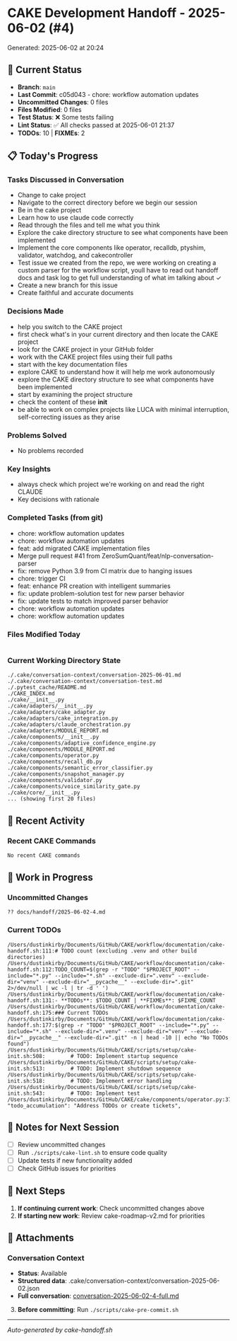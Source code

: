 # CAKE Development Handoff - 2025-06-02 (#4)

Generated: 2025-06-02 at 20:24

## 🎯 Current Status

- **Branch**: `main`
- **Last Commit**: c05d043 - chore: workflow automation updates
- **Uncommitted Changes**: 0 files
- **Files Modified**: 0 files
- **Test Status**: ❌ Some tests failing
- **Lint Status**: ✅ All checks passed at 2025-06-01 21:37
- **TODOs**: 10 | **FIXMEs**: 2

## 📋 Today's Progress

### Tasks Discussed in Conversation
- Change to cake project
- Navigate to the correct directory before we begin our session
- Be in the cake project
- Learn how to use claude code correctly
- Read through the files and tell me what you think
- Explore the cake directory structure to see what components have been implemented
- Implement the core components like operator, recalldb, ptyshim, validator, watchdog, and cakecontroller
- Test issue we created from the repo, we were working on creating a custom parser for the workflow script, youll have to read out handoff docs and task log to get full understanding of what im talking about ✓
- Create a new branch for this issue
- Create faithful and accurate documents

### Decisions Made
- help you switch to the CAKE project
- first check what's in your current directory and then locate the CAKE project
- look for the CAKE project in your GitHub folder
- work with the CAKE project files using their full paths
- start with the key documentation files
- explore CAKE to understand how it will help me work autonomously
- explore the CAKE directory structure to see what components have been implemented
- start by examining the project structure
- check the content of these __init__
- be able to work on complex projects like LUCA with minimal interruption, self-correcting issues as they arise

### Problems Solved
- No problems recorded

### Key Insights
- always check which project we're working on and read the right CLAUDE
- Key decisions with rationale

### Completed Tasks (from git)
- chore: workflow automation updates
- chore: workflow automation updates
- feat: add migrated CAKE implementation files
- Merge pull request #41 from ZeroSumQuant/feat/nlp-conversation-parser
- fix: remove Python 3.9 from CI matrix due to hanging issues
- chore: trigger CI
- feat: enhance PR creation with intelligent summaries
- fix: update problem-solution test for new parser behavior
- fix: update tests to match improved parser behavior
- chore: workflow automation updates
- chore: workflow automation updates

### Files Modified Today
```

```

### Current Working Directory State
```
./.cake/conversation-context/conversation-2025-06-01.md
./.cake/conversation-context/conversation-test.md
./.pytest_cache/README.md
./CAKE_INDEX.md
./cake/__init__.py
./cake/adapters/__init__.py
./cake/adapters/cake_adapter.py
./cake/adapters/cake_integration.py
./cake/adapters/claude_orchestration.py
./cake/adapters/MODULE_REPORT.md
./cake/components/__init__.py
./cake/components/adaptive_confidence_engine.py
./cake/components/MODULE_REPORT.md
./cake/components/operator.py
./cake/components/recall_db.py
./cake/components/semantic_error_classifier.py
./cake/components/snapshot_manager.py
./cake/components/validator.py
./cake/components/voice_similarity_gate.py
./cake/core/__init__.py
... (showing first 20 files)
```

## 🔄 Recent Activity

### Recent CAKE Commands
```bash
No recent CAKE commands
```

## 🚧 Work in Progress

### Uncommitted Changes
```
?? docs/handoff/2025-06-02-4.md
```

### Current TODOs
```
/Users/dustinkirby/Documents/GitHub/CAKE/workflow/documentation/cake-handoff.sh:111:# TODO count (excluding .venv and other build directories)
/Users/dustinkirby/Documents/GitHub/CAKE/workflow/documentation/cake-handoff.sh:112:TODO_COUNT=$(grep -r "TODO" "$PROJECT_ROOT" --include="*.py" --include="*.sh" --exclude-dir=".venv" --exclude-dir="venv" --exclude-dir="__pycache__" --exclude-dir=".git" 2>/dev/null | wc -l | tr -d ' ')
/Users/dustinkirby/Documents/GitHub/CAKE/workflow/documentation/cake-handoff.sh:131:- **TODOs**: $TODO_COUNT | **FIXMEs**: $FIXME_COUNT
/Users/dustinkirby/Documents/GitHub/CAKE/workflow/documentation/cake-handoff.sh:175:### Current TODOs
/Users/dustinkirby/Documents/GitHub/CAKE/workflow/documentation/cake-handoff.sh:177:$(grep -r "TODO" "$PROJECT_ROOT" --include="*.py" --include="*.sh" --exclude-dir=".venv" --exclude-dir="venv" --exclude-dir="__pycache__" --exclude-dir=".git" -n | head -10 || echo "No TODOs found")
/Users/dustinkirby/Documents/GitHub/CAKE/scripts/setup/cake-init.sh:508:        # TODO: Implement startup sequence
/Users/dustinkirby/Documents/GitHub/CAKE/scripts/setup/cake-init.sh:513:        # TODO: Implement shutdown sequence
/Users/dustinkirby/Documents/GitHub/CAKE/scripts/setup/cake-init.sh:518:        # TODO: Implement error handling
/Users/dustinkirby/Documents/GitHub/CAKE/scripts/setup/cake-init.sh:543:        # TODO: Implement test
/Users/dustinkirby/Documents/GitHub/CAKE/cake/components/operator.py:376:            "todo_accumulation": "Address TODOs or create tickets",
```

## 📝 Notes for Next Session

- [ ] Review uncommitted changes
- [ ] Run `./scripts/cake-lint.sh` to ensure code quality
- [ ] Update tests if new functionality added
- [ ] Check GitHub issues for priorities

## 🎯 Next Steps

1. **If continuing current work**: Check uncommitted changes above
2. **If starting new work**: Review cake-roadmap-v2.md for priorities

## 📎 Attachments

### Conversation Context
- **Status**: Available
- **Structured data**: .cake/conversation-context/conversation-2025-06-02.json
- **Full conversation**: [conversation-2025-06-02-4-full.md](conversation-2025-06-02-4-full.md)
3. **Before committing**: Run `./scripts/cake-pre-commit.sh`

---
*Auto-generated by cake-handoff.sh*
